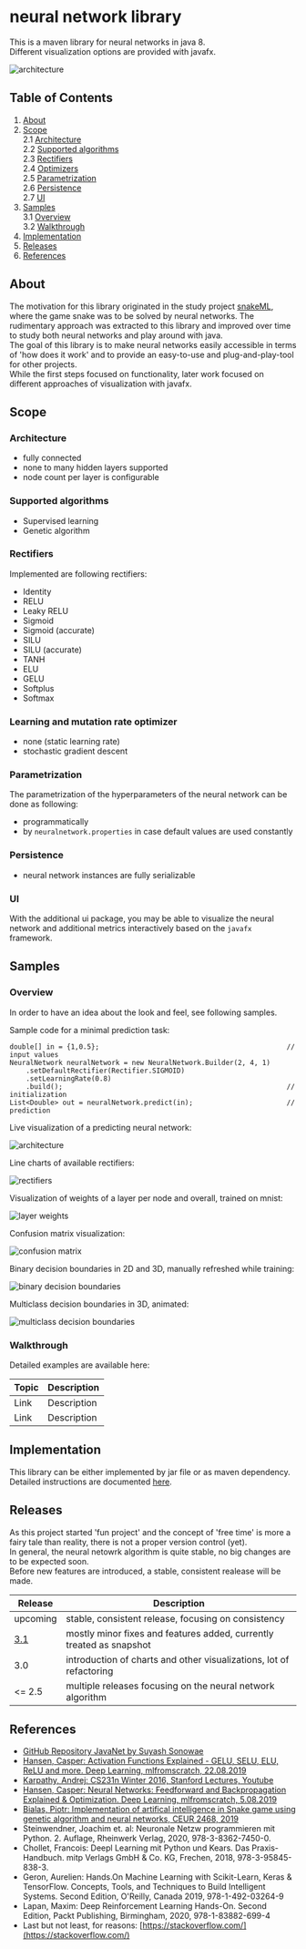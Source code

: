 # neural network library
This is a maven library for neural networks in java 8.  
Different visualization options are provided with javafx.  

![architecture](doc/img/nn_architecture.png)  

## Table of Contents
1. [About](#about)
2. [Scope](#scope)  
    2.1 [Architecture](#architecture)  
    2.2 [Supported algorithms](#supported-algorithms)  
    2.3 [Rectifiers](#rectifiers)  
    2.4 [Optimizers](#learning-and-mutation-rate-optimizer)  
    2.5 [Parametrization](#parametrization)  
    2.6 [Persistence](#persistence)  
    2.7 [UI](#ui)  
3. [Samples](#samples)  
   3.1 [Overview](#overview)   
   3.2 [Walkthrough](#walkthrough)
4. [Implementation](#implementation)  
5. [Releases](#releases)
6. [References](#references)

## About
The motivation for this library originated in the study project [snakeML](https://github.com/lpapailiou/SnakeML),
where the game snake was to be solved by neural networks. The rudimentary approach was extracted to this library
and improved over time to study both neural networks and play around with java.  
The goal of this library is to make neural networks easily accessible in terms of 'how does it work' and to
provide an easy-to-use and plug-and-play-tool for other projects.  
While the first steps focused on functionality, later work focused on different approaches of visualization with javafx.

## Scope
### Architecture
- fully connected
- none to many hidden layers supported
- node count per layer is configurable

### Supported algorithms
- Supervised learning
- Genetic algorithm

### Rectifiers
Implemented are following rectifiers:
- Identity
- RELU
- Leaky RELU
- Sigmoid
- Sigmoid (accurate)
- SILU
- SILU (accurate)
- TANH
- ELU
- GELU
- Softplus
- Softmax

### Learning and mutation rate optimizer
- none (static learning rate)
- stochastic gradient descent

### Parametrization
The parametrization of the hyperparameters of the neural network can be done as following:
- programmatically
- by `neuralnetwork.properties` in case default values are used constantly

### Persistence
- neural network instances are fully serializable

### UI
With the additional ui package, you may be able to visualize the neural network and additional metrics interactively based on the ``javafx`` framework.
  
## Samples
### Overview
In order to have an idea about the look and feel, see following samples.  

Sample code for a minimal prediction task:

    double[] in = {1,0.5};                                              // input values
    NeuralNetwork neuralNetwork = new NeuralNetwork.Builder(2, 4, 1)
        .setDefaultRectifier(Rectifier.SIGMOID)
        .setLearningRate(0.8)
        .build();                                                       // initialization
    List<Double> out = neuralNetwork.predict(in);                       // prediction

Live visualization of a predicting neural network:   

![architecture](doc/img/nn_graph_demo.gif)

Line charts of available rectifiers:  

![rectifiers](doc/img/rectifier.png)

Visualization of weights of a layer per node and overall, trained on mnist:    

![layer weights](doc/img/weight_plots.png)

Confusion matrix visualization:  

![confusion matrix](doc/img/confusion_matrix.png)

Binary decision boundaries in 2D and 3D, manually refreshed while training:

![binary decision boundaries](doc/img/2d_db_demo.gif)

Multiclass decision boundaries in 3D, animated:

![multiclass decision boundaries](doc/img/3d_db_demo.gif)

### Walkthrough
Detailed examples are available here:

| Topic 	| Description 	| 
|-----	|---------	|
| Link    	| Description        	|
| Link    	| Description        	|

## Implementation
This library can be either implemented by jar file or as maven dependency.  
Detailed instructions are documented [here](doc/implementation.md).

## Releases
As this project started 'fun project' and the concept of 'free time' is more a fairy tale than reality, 
there is not a proper version control (yet).  
In general, the neural netowrk algorithm is quite stable, no big changes are to be expected soon.  
Before new features are introduced, a stable, consistent realease will be made.

| Release 	| Description 	| 
|-----	|---------	|
| upcoming   	| stable, consistent release, focusing on consistency        	|
| [3.1](https://github.com/lpapailiou/neuralnetwork/releases/latest)   	| mostly minor fixes and features added, currently treated as snapshot        	|
| 3.0    	| introduction of charts and other visualizations, lot of refactoring        	|
| <= 2.5    | multiple releases focusing on the neural network algorithm        	|

## References
- [GitHub Repository JavaNet by Suyash Sonowae](https://github.com/SuyashSonawane/JavaNet)
- [Hansen, Casper: Activation Functions Explained - GELU, SELU, ELU, ReLU and more. Deep Learning, mlfromscratch, 22.08.2019](https://mlfromscratch.com/activation-functions-explained/#/)
- [Karpathy, Andrej: CS231n Winter 2016, Stanford Lectures, Youtube](https://www.youtube.com/watch?v=NfnWJUyUJYU&list=PLkt2uSq6rBVctENoVBg1TpCC7OQi31AlC)
- [Hansen, Casper: Neural Networks: Feedforward and Backpropagation Explained & Optimization. Deep Learning, mlfromscratch, 5.08.2019](https://mlfromscratch.com/activation-functions-explained/#/)
- [Bialas, Piotr: Implementation of artifical intelligence in Snake game using genetic algorithm and neural networks, CEUR 2468, 2019](http://ceur-ws.org/Vol-2468/p9.pdf)
- Steinwendner, Joachim et. al: Neuronale Netzw programmieren mit Python. 2. Auflage, Rheinwerk Verlag, 2020, 978-3-8362-7450-0.
- Chollet, Francois: Deepl Learning mit Python und Kears. Das Praxis-Handbuch. mitp Verlags GmbH & Co. KG, Frechen, 2018, 978-3-95845-838-3.
- Geron, Aurelien: Hands.On Machine Learning with Scikit-Learn, Keras & TensorFlow. Concepts, Tools, and Techniques to Build Intelligent Systems. Second Edition, O'Reilly, Canada 2019, 978-1-492-03264-9
- Lapan, Maxim: Deep Reinforcement Learning Hands-On. Second Edition, Packt Publishing, Birmingham, 2020, 978-1-83882-699-4
- Last but not least, for reasons: [https://stackoverflow.com/](https://stackoverflow.com/)